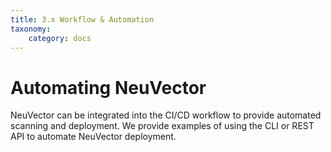 ```yaml
---
title: 3.x Workflow & Automation
taxonomy:
    category: docs
---
```


# Automating NeuVector

NeuVector can be integrated into the CI/CD workflow to provide automated scanning and deployment. We provide examples of using the CLI or REST API to automate NeuVector deployment.
